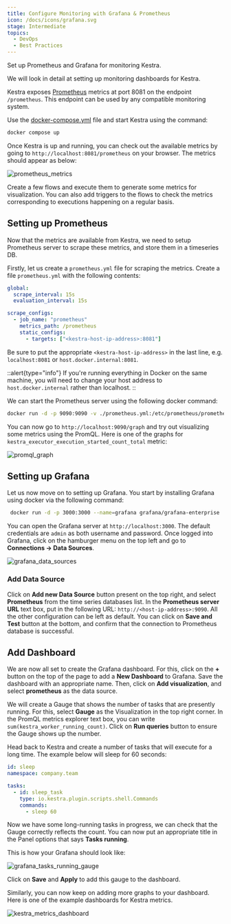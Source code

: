 ```yaml
---
title: Configure Monitoring with Grafana & Prometheus
icon: /docs/icons/grafana.svg
stage: Intermediate
topics:
  - DevOps
  - Best Practices
---
```


Set up Prometheus and Grafana for monitoring Kestra.

We will look in detail at setting up monitoring dashboards for Kestra.

Kestra exposes [Prometheus](https://prometheus.io/) metrics at port 8081 on the endpoint `/prometheus`. This endpoint can be used by any compatible monitoring system.

Use the [docker-compose.yml](https://github.com/kestra-io/kestra/blob/develop/docker-compose.yml) file and start Kestra using the command: 

```sh
docker compose up
```

Once Kestra is up and running, you can check out the available metrics by going to `http://localhost:8081/prometheus` on your browser. The metrics should appear as below:

![prometheus_metrics](/docs/how-to-guides/setup-monitoring/prometheus_metrics.png)

Create a few flows and execute them to generate some metrics for visualization. You can also add triggers to the flows to check the metrics corresponding to executions happening on a regular basis.

## Setting up Prometheus

Now that the metrics are available from Kestra, we need to setup Prometheus server to scrape these metrics, and store them in a timeseries DB.

Firstly, let us create a `prometheus.yml` file for scraping the metrics. Create a file `prometheus.yml` with the following contents:

```yaml
global:
  scrape_interval: 15s
  evaluation_interval: 15s

scrape_configs:
  - job_name: "prometheus"
    metrics_path: /prometheus
    static_configs:
      - targets: ["<kestra-host-ip-address>:8081"]
```

Be sure to put the appropriate `<kestra-host-ip-address>` in the last line, e.g. `localhost:8081` or `host.docker.internal:8081`.

::alert{type="info"}
If you're running everything in Docker on the same machine, you will need to change your host address to `host.docker.internal` rather than localhost.
::

We can start the Prometheus server using the following docker command:

```sh
docker run -d -p 9090:9090 -v ./prometheus.yml:/etc/prometheus/prometheus.yml prom/prometheus
```

You can now go to `http://localhost:9090/graph` and try out visualizing some metrics using the PromQL. Here is one of the graphs for `kestra_executor_execution_started_count_total` metric:

![promql_graph](/docs/how-to-guides/setup-monitoring/promql_graph.png)

## Setting up Grafana

Let us now move on to setting up Grafana. You start by installing Grafana using docker via the following command:

```sh
 docker run -d -p 3000:3000 --name=grafana grafana/grafana-enterprise
```

You can open the Grafana server at `http://localhost:3000`. The default credentials are `admin` as both username and password. Once logged into Grafana, click on the hamburger menu on the top left and go to **Connections -> Data Sources**.

![grafana_data_sources](/docs/how-to-guides/setup-monitoring/grafana_data_sources.png)

### Add Data Source

Click on **Add new Data Source** button present on the top right, and select **Prometheus** from the time series databases list. In the **Prometheus server URL** text box, put in the following URL: `http://<host-ip-address>:9090`. All the other configuration can be left as default. You can click on **Save and Test** button at the bottom, and confirm that the connection to Prometheus database is successful.

## Add Dashboard

We are now all set to create the Grafana dashboard. For this, click on the **+** button on the top of the page to add a **New Dashboard** to Grafana. Save the dashboard with an appropriate name. Then, click on **Add visualization**, and select **prometheus** as the data source.

We will create a Gauge that shows the number of tasks that are presently running. For this, select **Gauge** as the Visualization in the top right corner. In the PromQL metrics explorer text box, you can write `sum(kestra_worker_running_count)`. Click on **Run queries** button to ensure the Gauge shows up the number. 

Head back to Kestra and create a number of tasks that will execute for a long time. The example below will sleep for 60 seconds:

```yaml
id: sleep
namespace: company.team

tasks:
  - id: sleep_task
    type: io.kestra.plugin.scripts.shell.Commands
    commands:
      - sleep 60
```

Now we have some long-running tasks in progress, we can check that the Gauge correctly reflects the count. You can now put an appropriate title in the Panel options that says **Tasks running**. 

This is how your Grafana should look like:

![grafana_tasks_running_gauge](/docs/how-to-guides/setup-monitoring/grafana_tasks_running_gauge.png)

Click on **Save** and **Apply** to add this gauge to the dashboard.

Similarly, you can now keep on adding more graphs to your dashboard. Here is one of the example dashboards for Kestra metrics.

![kestra_metrics_dashboard](/docs/how-to-guides/setup-monitoring/kestra_metrics_dashboard.png)
